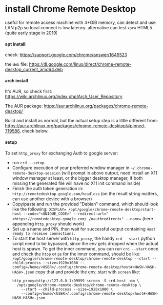 # install Chrome Remote Desktop


useful for remote access machine with 4+GiB memory,
  can detect and use LAN p2p so local connect is low latency.
  alternative can test `xpra` HTML5 (quite early stage in 2019)


#### apt install

check: https://support.google.com/chrome/answer/1649523

the `deb` file: https://dl.google.com/linux/direct/chrome-remote-desktop_current_amd64.deb


#### arch install

It's AUR, so check first: https://wiki.archlinux.org/index.php/Arch_User_Repository

The AUR package: https://aur.archlinux.org/packages/chrome-remote-desktop/

Build and install as normal,
  but the actual setup step is a little different from: https://aur.archlinux.org/packages/chrome-remote-desktop/#pinned-719586,
  check below.


#### setup

To set `http_proxy` for exchanging Auth to google server:
- run `crd --setup`
- Configure execution of your preferred window manager in `~/.chrome-remote-desktop-session`
    (will prompt in above output, need install an X11 window manager at least, or the bigger desktop manager, if both missing the generated file will have no X11 init command inside)
- Finish the auth token generation in: `http://remotedesktop.google.com/headless`
    (on the result string matters, can use another device with a browser)
- Copy/paste and run the provided "Debian" command, which should look like the following:
    `DISPLAY= /opt/google/chrome-remote-desktop/start-host --code="<UNIQUE_CODE>" --redirect-url="<https://remotedesktop.google.com/_/oauthredirect>" --name=`
    (here appending `http_proxy` should work)
- Set up a name and PIN, then wait for successful output containing `Host ready to receive connections.`
- To start the host server with `http_proxy`, the handy `crd --start` python script need to be bypassed, since the env gets dropped when the actual host is spawn.
    To get the inner command, you can run `crd --start` once and check the `htop` or `ps` for the inner command, should be like:
    `/opt/google/chrome-remote-desktop/chrome-remote-desktop --start --child-process --size=1920x1080 --config=/home/<USER>/.config/chrome-remote-desktop/host#<HASH-HASH-HASH>.json`
    copy that and provide the env, start with `screen` like:
    ```shell script
    http_proxy=http://127.0.0.1:99999 screen -S crd.host -dm \
      /opt/google/chrome-remote-desktop/chrome-remote-desktop \
        --start --child-process --size=1920x1080 \
        --config=/home/<USER>/.config/chrome-remote-desktop/host#<HASH-HASH-HASH>.json
    ```
